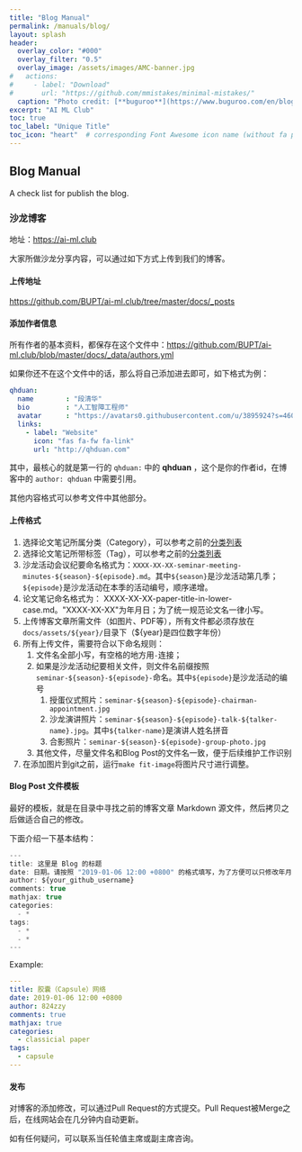 ```yaml
---
title: "Blog Manual"
permalink: /manuals/blog/
layout: splash
header:
  overlay_color: "#000"
  overlay_filter: "0.5"
  overlay_image: /assets/images/AMC-banner.jpg
#   actions:
#     - label: "Download"
#       url: "https://github.com/mmistakes/minimal-mistakes/"
  caption: "Photo credit: [**buguroo**](https://www.buguroo.com/en/blog/topic/ai)"
excerpt: "AI ML Club"
toc: true
toc_label: "Unique Title"
toc_icon: "heart"  # corresponding Font Awesome icon name (without fa prefix)
---
```


## Blog Manual

A check list for publish the blog.

### 沙龙博客

地址：<https://ai-ml.club>

大家所做沙龙分享内容，可以通过如下方式上传到我们的博客。

#### 上传地址

<https://github.com/BUPT/ai-ml.club/tree/master/docs/_posts>

#### 添加作者信息

所有作者的基本资料，都保存在这个文件中：<https://github.com/BUPT/ai-ml.club/blob/master/docs/_data/authors.yml>

如果你还不在这个文件中的话，那么将自己添加进去即可，如下格式为例：

```yml
qhduan:
  name        : "段清华"
  bio         : "人工智障工程师"
  avatar      : "https://avatars0.githubusercontent.com/u/3895924?s=460&v=4"
  links:
    - label: "Website"
      icon: "fas fa-fw fa-link"
      url: "http://qhduan.com"
```

其中，最核心的就是第一行的 `qhduan:` 中的 **qhduan** ，这个是你的作者id，在博客中的 `author: qhduan` 中需要引用。

其他内容格式可以参考文件中其他部分。

#### 上传格式

1. 选择论文笔记所属分类（Category），可以参考之前的[分类列表](https://bupt.github.io/ai-ml.club/categories/)
2. 选择论文笔记所带标签（Tag），可以参考之前的[分类列表](https://bupt.github.io/ai-ml.club/tags/)
3. 沙龙活动会议纪要命名格式为：`XXXX-XX-XX-seminar-meeting-minutes-${season}-${episode}.md`。其中`${season}`是沙龙活动第几季；`${episode}`是沙龙活动在本季的活动编号，顺序递增。
4. 论文笔记命名格式为： XXXX-XX-XX-paper-title-in-lower-case.md。"XXXX-XX-XX"为年月日；为了统一规范论文名一律小写。
5. 上传博客文章所需文件（如图片、PDF等），所有文件都必须存放在`docs/assets/${year}/`目录下（${year}是四位数字年份）
6. 所有上传文件，需要符合以下命名规则：
    1. 文件名全部小写，有空格的地方用`-`连接；
    2. 如果是沙龙活动纪要相关文件，则文件名前缀按照`seminar-${season}-${episode}-`命名。其中`${episode}`是沙龙活动的编号
        1. 授蛋仪式照片：`seminar-${season}-${episode}-chairman-appointment.jpg`
        2. 沙龙演讲照片：`seminar-${season}-${episode}-talk-${talker-name}.jpg`。其中`${talker-name}`是演讲人姓名拼音
        3. 合影照片：`seminar-${season}-${episode}-group-photo.jpg`
    3. 其他文件，尽量文件名和Blog Post的文件名一致，便于后续维护工作识别
7. 在添加图片到git之前，运行`make fit-image`将图片尺寸进行调整。

#### Blog Post 文件模板

最好的模板，就是在目录中寻找之前的博客文章 Markdown 源文件，然后拷贝之后做适合自己的修改。

下面介绍一下基本结构：

``` js
---
title: 这里是 Blog 的标题
date: 日期。请按照 "2019-01-06 12:00 +0800" 的格式填写，为了方便可以只修改年月日即可。
author: ${your_github_username}
comments: true
mathjax: true
categories:
  - *
tags:
  - *
  - *
---
```

Example:

```yaml
---
title: 胶囊（Capsule）网络
date: 2019-01-06 12:00 +0800
author: 824zzy
comments: true
mathjax: true
categories:
  - classicial paper
tags:
  - capsule
---
```

#### 发布

对博客的添加修改，可以通过Pull Request的方式提交。Pull Request被Merge之后，在线网站会在几分钟内自动更新。

如有任何疑问，可以联系当任轮值主席或副主席咨询。
